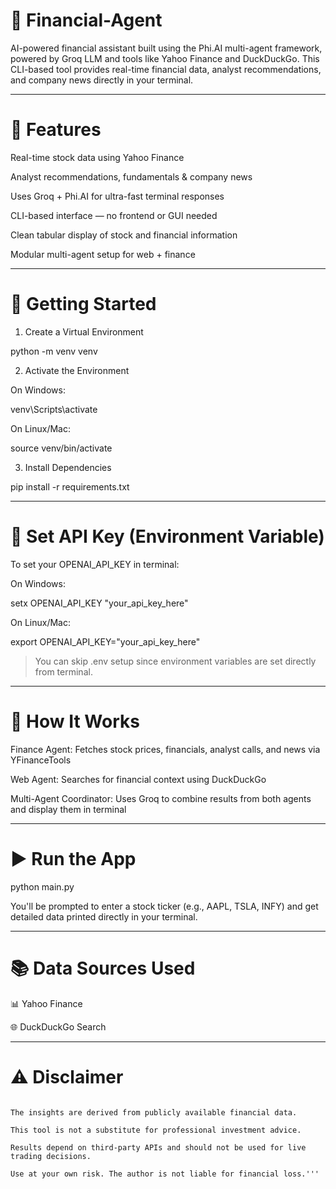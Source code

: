 # 💸 Financial-Agent

AI-powered financial assistant built using the Phi.AI multi-agent framework, powered by Groq LLM and tools like Yahoo Finance and DuckDuckGo. This CLI-based tool provides real-time financial data, analyst recommendations, and company news directly in your terminal.


---

# 📌 Features

Real-time stock data using Yahoo Finance

Analyst recommendations, fundamentals & company news

Uses Groq + Phi.AI for ultra-fast terminal responses

CLI-based interface — no frontend or GUI needed

Clean tabular display of stock and financial information

Modular multi-agent setup for web + finance



---

# 🚀 Getting Started

1. Create a Virtual Environment

python -m venv venv

2. Activate the Environment

On Windows:

venv\Scripts\activate

On Linux/Mac:

source venv/bin/activate


3. Install Dependencies

pip install -r requirements.txt


---

# 🔐 Set API Key (Environment Variable)

To set your OPENAI_API_KEY in terminal:

On Windows:

setx OPENAI_API_KEY "your_api_key_here"

On Linux/Mac:

export OPENAI_API_KEY="your_api_key_here"


> You can skip .env setup since environment variables are set directly from terminal.




---

# 🧠 How It Works

Finance Agent:
Fetches stock prices, financials, analyst calls, and news via YFinanceTools

Web Agent:
Searches for financial context using DuckDuckGo

Multi-Agent Coordinator:
Uses Groq to combine results from both agents and display them in terminal



---

# ▶️ Run the App

python main.py

You'll be prompted to enter a stock ticker (e.g., AAPL, TSLA, INFY) and get detailed data printed directly in your terminal.


---

# 📚 Data Sources Used

📊 Yahoo Finance

🌐 DuckDuckGo Search



---

# ⚠️ Disclaimer

```This project is intended for educational and research purposes only.

The insights are derived from publicly available financial data.

This tool is not a substitute for professional investment advice.

Results depend on third-party APIs and should not be used for live trading decisions.

Use at your own risk. The author is not liable for financial loss.'''
